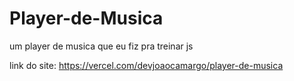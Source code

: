 # Player-de-Musica
um player de musica que eu fiz pra treinar js

link do site: https://vercel.com/devjoaocamargo/player-de-musica
